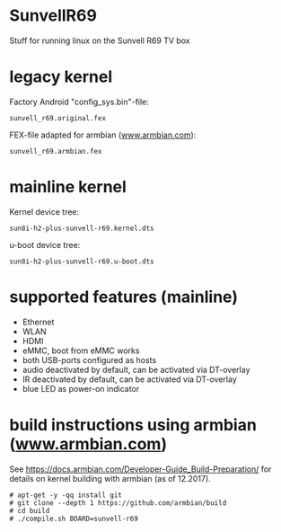 # SunvellR69
Stuff for running linux on the Sunvell R69 TV box

# legacy kernel

Factory Android "config_sys.bin"-file:

```sunvell_r69.original.fex```

FEX-file adapted for armbian (www.armbian.com):

```sunvell_r69.armbian.fex```

# mainline kernel 

Kernel device tree:

```sun8i-h2-plus-sunvell-r69.kernel.dts```

u-boot device tree:

```sun8i-h2-plus-sunvell-r69.u-boot.dts```

# supported features (mainline)

- Ethernet
- WLAN
- HDMI
- eMMC, boot from eMMC works
- both USB-ports configured as hosts
- audio deactivated by default, can be activated via DT-overlay
- IR deactivated by default, can be activated via DT-overlay
- blue LED as power-on indicator

# build instructions using armbian (www.armbian.com)

See https://docs.armbian.com/Developer-Guide_Build-Preparation/ for details on kernel building with armbian (as of 12.2017).
```
# apt-get -y -qq install git
# git clone --depth 1 https://github.com/armbian/build
# cd build
# ./compile.sh BOARD=sunvell-r69
```


